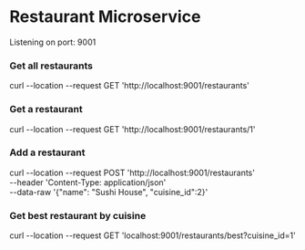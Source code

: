# Restaurant Microservice

Listening on port: 9001

### Get all restaurants
curl --location --request GET 'http://localhost:9001/restaurants'

### Get a restaurant
curl --location --request GET 'http://localhost:9001/restaurants/1'

### Add a restaurant
curl --location --request POST 'http://localhost:9001/restaurants' \
--header 'Content-Type: application/json' \
--data-raw '{"name": "Sushi House", "cuisine_id":2}'

### Get best restaurant by cuisine
curl --location --request GET 'localhost:9001/restaurants/best?cuisine_id=1'